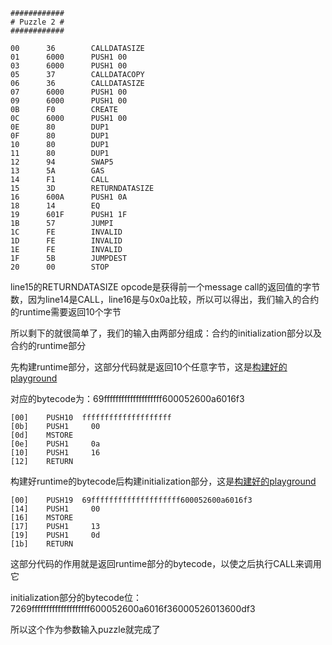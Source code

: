 ```assembly
############
# Puzzle 2 #
############

00      36        CALLDATASIZE
01      6000      PUSH1 00
03      6000      PUSH1 00
05      37        CALLDATACOPY
06      36        CALLDATASIZE
07      6000      PUSH1 00
09      6000      PUSH1 00
0B      F0        CREATE
0C      6000      PUSH1 00
0E      80        DUP1
0F      80        DUP1
10      80        DUP1
11      80        DUP1
12      94        SWAP5
13      5A        GAS
14      F1        CALL
15      3D        RETURNDATASIZE
16      600A      PUSH1 0A
18      14        EQ
19      601F      PUSH1 1F
1B      57        JUMPI
1C      FE        INVALID
1D      FE        INVALID
1E      FE        INVALID
1F      5B        JUMPDEST
20      00        STOP
```





line15的RETURNDATASIZE opcode是获得前一个message call的返回值的字节数，因为line14是CALL，line16是与0x0a比较，所以可以得出，我们输入的合约的runtime需要返回10个字节

所以剩下的就很简单了，我们的输入由两部分组成：合约的initialization部分以及合约的runtime部分

先构建runtime部分，这部分代码就是返回10个任意字节，这是[构建好的playground](https://www.evm.codes/playground?fork=grayGlacier&unit=Wei&codeType=Bytecode&code='69~~~~~600052600a6016f3'~ffff%01~_)

对应的bytecode为：69ffffffffffffffffffff600052600a6016f3

```assembly
[00]	PUSH10	ffffffffffffffffffff
[0b]	PUSH1	  00
[0d]	MSTORE	
[0e]	PUSH1	  0a
[10]	PUSH1	  16
[12]	RETURN
```

构建好runtime的bytecode后构建initialization部分，这是[构建好的playground](https://www.evm.codes/playground?fork=grayGlacier&unit=Wei&codeType=Bytecode&code='7269~~~~~z0a6016f3z13600df3'~ffffz60005260%01z~_)

```assembly
[00]	PUSH19	69ffffffffffffffffffff600052600a6016f3
[14]	PUSH1	  00
[16]	MSTORE	
[17]	PUSH1	  13
[19]	PUSH1	  0d
[1b]	RETURN
```

这部分代码的作用就是返回runtime部分的bytecode，以使之后执行CALL来调用它

initialization部分的bytecode位：7269ffffffffffffffffffff600052600a6016f36000526013600df3

所以这个作为参数输入puzzle就完成了







